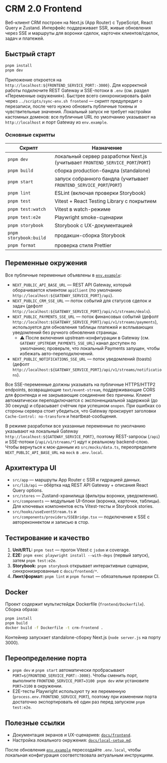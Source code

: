 # CRM 2.0 Frontend

Веб-клиент CRM построен на Next.js (App Router) с TypeScript, React Query и Zustand. Интерфейс поддерживает SSR, живые обновления через SSE и маршруты для воронки сделок, карточек клиентов/сделок, задач и платежей.

## Быстрый старт

```bash
pnpm install
pnpm dev
```

Приложение откроется на `http://localhost:${FRONTEND_SERVICE_PORT:-3000}`. Для корректной работы подключите REST Gateway и SSE-потоки в `.env` (см. раздел «Переменные окружения»). Быстрее всего синхронизировать файл через `../scripts/sync-env.sh frontend` — скрипт предупредит о перезаписи, после чего нужно обновить публичные токены и чувствительные значения.
Локальный запуск не требует настройки кастомных доменов: все публичные URL по умолчанию указывают на `http://localhost` и порт Gateway из `env.example`.

### Основные скрипты

| Скрипт            | Назначение                                        |
| ----------------- | ------------------------------------------------- |
| `pnpm dev`        | локальный сервер разработки Next.js (учитывает `FRONTEND_SERVICE_PORT`/`PORT`) |
| `pnpm build`      | сборка production-бандла (standalone)             |
| `pnpm start`      | запуск собранного бандла (учитывает `FRONTEND_SERVICE_PORT`/`PORT`) |
| `pnpm lint`       | ESLint (включая проверки Storybook)               |
| `pnpm test`       | Vitest + React Testing Library с покрытием        |
| `pnpm test:watch` | Vitest в watch-режиме                             |
| `pnpm test:e2e`   | Playwright smoke-сценарии                         |
| `pnpm storybook`  | Storybook с UX-документацией                      |
| `pnpm storybook:build` | продакшн-сборка Storybook                   |
| `pnpm format`     | проверка стиля Prettier                           |

## Переменные окружения

Все публичные переменные объявлены в [`env.example`](../env.example):

- `NEXT_PUBLIC_API_BASE_URL` — REST API Gateway, который оборачивается клиентом `apiClient` (по умолчанию `http://localhost:${GATEWAY_SERVICE_PORT}/api`).
- `NEXT_PUBLIC_CRM_SSE_URL` — поток событий для статусов сделок и задач (дефолт `http://localhost:${GATEWAY_SERVICE_PORT}/api/v1/streams/deals`).
- `NEXT_PUBLIC_PAYMENTS_SSE_URL` — поток финансовых событий (дефолт `http://localhost:${GATEWAY_SERVICE_PORT}/api/v1/streams/payments`), используется для обновления таблицы платежей и всплывающих уведомлений без ручного обновления страницы.
  - ⚠️ После включения upstream-конфигурации в Gateway (см. `GATEWAY_UPSTREAM_PAYMENTS_SSE_URL`) канал доступен по умолчанию; проверьте, что локальный Payments запущен, чтобы избежать авто-переподключений.
- `NEXT_PUBLIC_NOTIFICATIONS_SSE_URL` — поток уведомлений (toasts) (дефолт `http://localhost:${GATEWAY_SERVICE_PORT}/api/v1/streams/notifications`).

Все SSE-переменные должны указывать на публичные HTTPS/HTTP2 endpoints, возвращающие `text/event-stream`, поддерживающие CORS для фронтенда и не закрывающие соединение без причины. Клиент автоматически переподключается с экспоненциальной задержкой (до 30 секунд) и сбрасывает счётчик при успешном `onopen`. При ошибках со стороны сервера стоит убедиться, что Gateway проксирует заголовки `Cache-Control: no-transform` и heartbeat-сообщения.

В режиме разработки все указанные переменные по умолчанию указывают на локальный Gateway `http://localhost:${GATEWAY_SERVICE_PORT}`, поэтому REST-запросы (`/api`) и SSE-потоки (`/api/v1/streams/*`) идут к реальному backend-слою. Чтобы вернуться к мок-данным из `src/mocks/data.ts`, переопределите `NEXT_PUBLIC_API_BASE_URL` на `mock` в `.env.local`.

## Архитектура UI

- `src/app` — маршруты App Router с SSR и гидрацией данных.
- `src/lib/api` — обёртка над REST API Gateway + описания React Query options.
- `src/stores` — Zustand-хранилища (фильтры воронки, уведомления).
- `src/components` — модульные UI-блоки (воронка, карточки, таблицы). Для ключевых компонентов есть Vitest-тесты и Storybook stories.
- `src/hooks/useEventStream.ts` и `src/components/providers/SSEBridge.tsx` — подключение к SSE с автореконнектом и записью в стор.

## Тестирование и качество

1. **Unit/RTL:** `pnpm test` — прогон Vitest с `jsdom` и coverage.
2. **E2E:** `pnpm exec playwright install --with-deps` (первый запуск), затем `pnpm test:e2e`.
3. **Storybook:** `pnpm storybook` открывает интерактивные сценарии, синхронизированные с `docs/frontend/*`.
4. **Линт/формат:** `pnpm lint` и `pnpm format` — обязательные проверки CI.

## Docker

Проект содержит мультистейдж Dockerfile (`frontend/Dockerfile`). Сборка образа:

```bash
pnpm install
pnpm build
docker build -f Dockerfile -t crm-frontend .
```

Контейнер запускает standalone-сборку Next.js (`node server.js` на порту 3000).

## Переопределение порта

- `pnpm dev` и `pnpm start` автоматически пробрасывают `PORT=${FRONTEND_SERVICE_PORT:-3000}`. Чтобы сменить порт, выполните `FRONTEND_SERVICE_PORT=3100 pnpm dev` или установите `PORT=3100` в окружении.
- E2E-тесты Playwright используют ту же переменную (`process.env.FRONTEND_SERVICE_PORT`), поэтому при изменении порта достаточно экспортировать её один раз перед запуском `pnpm test:e2e`.

## Полезные ссылки

- Документация экранов и UX-сценариев: [`docs/frontend`](../docs/frontend).
- Настройка локального окружения: [`docs/local-setup.md`](../docs/local-setup.md#frontend).

После обновления [`env.example`](../env.example) пересоздайте `.env.local`, чтобы локальная конфигурация соответствовала актуальным инструкциям.
